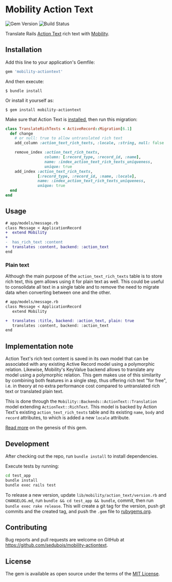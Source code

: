 # Mobility Action Text

![Gem Version](https://badge.fury.io/rb/mobility-actiontext.svg)
![Build Status](https://github.com/sedubois/mobility-actiontext/workflows/CI/badge.svg)

Translate Rails [Action Text](https://guides.rubyonrails.org/action_text_overview.html) rich text with [Mobility](https://github.com/shioyama/mobility).

## Installation

Add this line to your application's Gemfile:

```ruby
gem 'mobility-actiontext'
```

And then execute:

    $ bundle install

Or install it yourself as:

    $ gem install mobility-actiontext

Make sure that Action Text is [installed](https://guides.rubyonrails.org/action_text_overview.html#installation), then run this migration:

```rb
class TranslateRichTexts < ActiveRecord::Migration[6.1]
  def change
    # or null: true to allow untranslated rich text
    add_column :action_text_rich_texts, :locale, :string, null: false

    remove_index :action_text_rich_texts,
                 column: [:record_type, :record_id, :name],
                 name: :index_action_text_rich_texts_uniqueness,
                 unique: true
    add_index :action_text_rich_texts,
              [:record_type, :record_id, :name, :locale],
              name: :index_action_text_rich_texts_uniqueness,
              unique: true
  end
end
```

## Usage

```diff
# app/models/message.rb
class Message < ApplicationRecord
+  extend Mobility
+
-  has_rich_text :content
+  translates :content, backend: :action_text
end
```

### Plain text

Although the main purpose of the `action_text_rich_texts` table is to store rich text, this gem allows using it for plain text as well. This could be useful to consolidate all text in a single table and to remove the need to migrate data when converting between one and the other.

```diff
# app/models/message.rb
class Message < ApplicationRecord
   extend Mobility

+  translates :title, backend: :action_text, plain: true
   translates :content, backend: :action_text
end
```

## Implementation note

Action Text's rich text content is saved in its own model that can be associated with any existing Active Record model using a polymorphic relation. Likewise, Mobility's KeyValue backend allows to translate any model using a polymorphic relation. This gem makes use of this similarity by combining both features in a single step, thus offering rich text "for free", i.e. in theory at no extra performance cost compared to untranslated rich text or translated plain text.

This is done through the `Mobility::Backends::ActionText::Translation` model extending `ActionText::RichText`. This model is backed by Action Text's existing `action_text_rich_texts` table and its existing `name`, `body` and `record` attributes, to which is added a new `locale` attribute.

[Read more](https://github.com/shioyama/mobility/issues/385) on the genesis of this gem.

## Development

After checking out the repo, run `bundle install` to install dependencies.

Execute tests by running:

```sh
cd test_app
bundle install
bundle exec rails test
```

To release a new version, update `lib/mobility/action_text/version.rb` and `CHANGELOG.md`, run `bundle && cd test_app && bundle`, commit, then run `bundle exec rake release`. This will create a git tag for the version, push git commits and the created tag, and push the `.gem` file to [rubygems.org](https://rubygems.org).

## Contributing

Bug reports and pull requests are welcome on GitHub at https://github.com/sedubois/mobility-actiontext.

## License

The gem is available as open source under the terms of the [MIT License](https://opensource.org/licenses/MIT).
